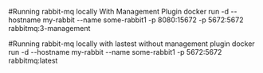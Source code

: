 #Running rabbit-mq locally
With Management Plugin
docker run -d --hostname my-rabbit --name some-rabbit1 -p 8080:15672 -p 5672:5672 rabbitmq:3-management

#Running rabbit-mq locally with lastest without management plugin
docker run -d --hostname my-rabbit --name some-rabbit1  -p 5672:5672 rabbitmq:latest